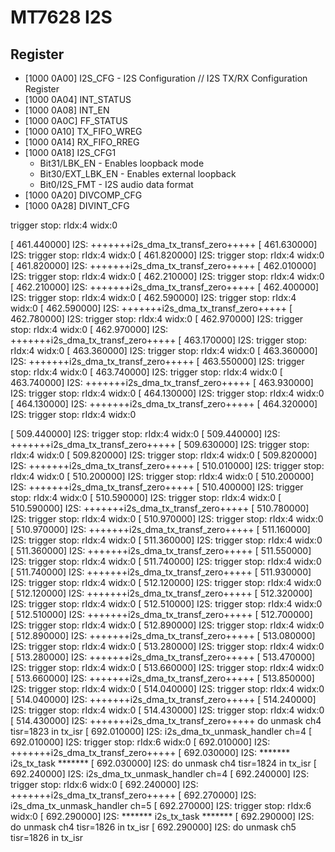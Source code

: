 # MT7628 I2S


## Register


* [1000 0A00] I2S_CFG - I2S Configuration // I2S TX/RX Configuration Register
* [1000 0A04] INT_STATUS
* [1000 0A08] INT_EN
* [1000 0A0C] FF_STATUS
* [1000 0A10] TX\_FIFO\_WREG
* [1000 0A14] RX\_FIFO\_RREG
* [1000 0A18] I2S_CFG1
	* Bit31/LBK_EN - Enables loopback mode
	* Bit30/EXT_LBK_EN - Enables external loopback
	* Bit0/I2S_FMT - I2S audio data format
* [1000 0A20] DIVCOMP\_CFG
* [1000 0A28] DIVINT\_CFG

trigger stop: rIdx:4 widx:0

[  461.440000] I2S: +++++++i2s_dma_tx_transf_zero+++++
[  461.630000] I2S: trigger stop: rIdx:4 widx:0
[  461.820000] I2S: trigger stop: rIdx:4 widx:0
[  461.820000] I2S: +++++++i2s_dma_tx_transf_zero+++++
[  462.010000] I2S: trigger stop: rIdx:4 widx:0
[  462.210000] I2S: trigger stop: rIdx:4 widx:0
[  462.210000] I2S: +++++++i2s_dma_tx_transf_zero+++++
[  462.400000] I2S: trigger stop: rIdx:4 widx:0
[  462.590000] I2S: trigger stop: rIdx:4 widx:0
[  462.590000] I2S: +++++++i2s_dma_tx_transf_zero+++++
[  462.780000] I2S: trigger stop: rIdx:4 widx:0
[  462.970000] I2S: trigger stop: rIdx:4 widx:0
[  462.970000] I2S: +++++++i2s_dma_tx_transf_zero+++++
[  463.170000] I2S: trigger stop: rIdx:4 widx:0
[  463.360000] I2S: trigger stop: rIdx:4 widx:0
[  463.360000] I2S: +++++++i2s_dma_tx_transf_zero+++++
[  463.550000] I2S: trigger stop: rIdx:4 widx:0
[  463.740000] I2S: trigger stop: rIdx:4 widx:0
[  463.740000] I2S: +++++++i2s_dma_tx_transf_zero+++++
[  463.930000] I2S: trigger stop: rIdx:4 widx:0
[  464.130000] I2S: trigger stop: rIdx:4 widx:0
[  464.130000] I2S: +++++++i2s_dma_tx_transf_zero+++++
[  464.320000] I2S: trigger stop: rIdx:4 widx:0

[  509.440000] I2S: trigger stop: rIdx:4 widx:0
[  509.440000] I2S: +++++++i2s_dma_tx_transf_zero+++++
[  509.630000] I2S: trigger stop: rIdx:4 widx:0
[  509.820000] I2S: trigger stop: rIdx:4 widx:0
[  509.820000] I2S: +++++++i2s_dma_tx_transf_zero+++++
[  510.010000] I2S: trigger stop: rIdx:4 widx:0
[  510.200000] I2S: trigger stop: rIdx:4 widx:0
[  510.200000] I2S: +++++++i2s_dma_tx_transf_zero+++++
[  510.400000] I2S: trigger stop: rIdx:4 widx:0
[  510.590000] I2S: trigger stop: rIdx:4 widx:0
[  510.590000] I2S: +++++++i2s_dma_tx_transf_zero+++++
[  510.780000] I2S: trigger stop: rIdx:4 widx:0
[  510.970000] I2S: trigger stop: rIdx:4 widx:0
[  510.970000] I2S: +++++++i2s_dma_tx_transf_zero+++++
[  511.160000] I2S: trigger stop: rIdx:4 widx:0
[  511.360000] I2S: trigger stop: rIdx:4 widx:0
[  511.360000] I2S: +++++++i2s_dma_tx_transf_zero+++++
[  511.550000] I2S: trigger stop: rIdx:4 widx:0
[  511.740000] I2S: trigger stop: rIdx:4 widx:0
[  511.740000] I2S: +++++++i2s_dma_tx_transf_zero+++++
[  511.930000] I2S: trigger stop: rIdx:4 widx:0
[  512.120000] I2S: trigger stop: rIdx:4 widx:0
[  512.120000] I2S: +++++++i2s_dma_tx_transf_zero+++++
[  512.320000] I2S: trigger stop: rIdx:4 widx:0
[  512.510000] I2S: trigger stop: rIdx:4 widx:0
[  512.510000] I2S: +++++++i2s_dma_tx_transf_zero+++++
[  512.700000] I2S: trigger stop: rIdx:4 widx:0
[  512.890000] I2S: trigger stop: rIdx:4 widx:0
[  512.890000] I2S: +++++++i2s_dma_tx_transf_zero+++++
[  513.080000] I2S: trigger stop: rIdx:4 widx:0
[  513.280000] I2S: trigger stop: rIdx:4 widx:0
[  513.280000] I2S: +++++++i2s_dma_tx_transf_zero+++++
[  513.470000] I2S: trigger stop: rIdx:4 widx:0
[  513.660000] I2S: trigger stop: rIdx:4 widx:0
[  513.660000] I2S: +++++++i2s_dma_tx_transf_zero+++++
[  513.850000] I2S: trigger stop: rIdx:4 widx:0
[  514.040000] I2S: trigger stop: rIdx:4 widx:0
[  514.040000] I2S: +++++++i2s_dma_tx_transf_zero+++++
[  514.240000] I2S: trigger stop: rIdx:4 widx:0
[  514.430000] I2S: trigger stop: rIdx:4 widx:0
[  514.430000] I2S: +++++++i2s_dma_tx_transf_zero+++++
 do unmask ch4 tisr=1823 in tx_isr
[  692.010000] I2S: i2s_dma_tx_unmask_handler ch=4
[  692.010000] I2S: trigger stop: rIdx:6 widx:0
[  692.010000] I2S: +++++++i2s_dma_tx_transf_zero+++++
[  692.030000] I2S: ******* i2s_tx_task *******
[  692.030000] I2S: do unmask ch4 tisr=1824 in tx_isr
[  692.240000] I2S: i2s_dma_tx_unmask_handler ch=4
[  692.240000] I2S: trigger stop: rIdx:6 widx:0
[  692.240000] I2S: +++++++i2s_dma_tx_transf_zero+++++
[  692.270000] I2S: i2s_dma_tx_unmask_handler ch=5
[  692.270000] I2S: trigger stop: rIdx:6 widx:0
[  692.290000] I2S: ******* i2s_tx_task *******
[  692.290000] I2S: do unmask ch4 tisr=1826 in tx_isr
[  692.290000] I2S: do unmask ch5 tisr=1826 in tx_isr
